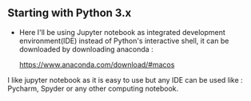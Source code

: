 ## Starting with Python 3.x


 * Here I'll be using Jupyter notebook as integrated development environment(IDE) instead of Python's interactive shell, it can be downloaded by downloading anaconda :

      https://www.anaconda.com/download/#macos

 I like jupyter notebook as it is easy to use but any IDE can be used like :
 Pycharm, Spyder or any other computing notebook.
